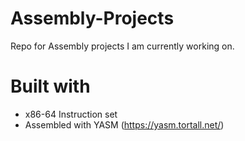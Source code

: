 # Assembly-Projects
Repo for Assembly projects I am currently working on.
# Built with
* x86-64 Instruction set 
* Assembled with YASM (https://yasm.tortall.net/)
